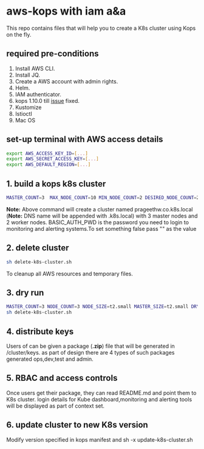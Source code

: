 # aws-kops with iam a&a

This repo contains files that will help you to create a K8s cluster using Kops on the fly.

## required pre-conditions

1. Install AWS CLI.
2. Install JQ.
3. Create a AWS account with admin rights.
4. Helm.
5. IAM authenticator.
6. kops 1.10.0 till [issue](https://github.com/kubernetes/kops/pull/6201) fixed.
7. Kustomize
8. Istioctl
9. Mac OS

## set-up terminal with AWS access details

```bash
export AWS_ACCESS_KEY_ID=[...]
export AWS_SECRET_ACCESS_KEY=[...]
export AWS_DEFAULT_REGION=[...]
```

## 1. build a kops k8s cluster

```bash
MASTER_COUNT=3  MAX_NODE_COUNT=10 MIN_NODE_COUNT=2 DESIRED_NODE_COUNT=2 NODE_TYPE=t3.medium MASTER_TYPE=t2.small MY_ORG_DNS_NAME=prageethw.co USE_HELM=true UPDATE_ISTIO_MESH="" INSTALL_ISTIO_MESH=true BASIC_AUTH_PWD=abcd1234 time sh -x build-k8s-cluster.sh
```

**Note:**
Above command will create a cluster named prageethw.co.k8s.local (**Note:** DNS name will be appended with .k8s.local) with 3 master nodes and 2 worker nodes.
BASIC_AUTH_PWD is the password you need to login to monitoring and alerting systems.To set something false pass "" as the value

## 2. delete cluster

```bash
sh delete-k8s-cluster.sh
```

To cleanup all AWS resources and temporary files.

## 3. dry run

```bash
MASTER_COUNT=3 NODE_COUNT=3 NODE_SIZE=t2.small MASTER_SIZE=t2.small DRY_RUN=true MY_ORG_DNS_NAME=prageethw.co USE_HELM=true sh -x build-k8s-cluster.sh
sh delete-k8s-cluster.sh
```

## 4. distribute keys

Users of can be given a package (**.zip**) file that will be generated in /cluster/keys. as part of design there are 4 types of such packages generated ops,dev,test and admin.

## 5. RBAC and access controls

Once users get their package, they can read README.md and point them to K8s cluster. login details for Kube dashboard,monitoring and alerting tools will be displayed as part of context set.

## 6. update cluster to new K8s version

Modify version specified in kops manifest and  sh -x update-k8s-cluster.sh

